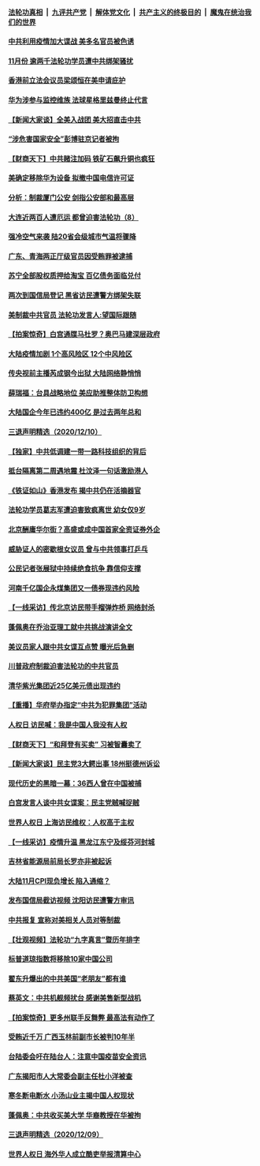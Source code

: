####  [法轮功真相](../../../../basic/blob/master/README.md?t=12120331) &nbsp;|&nbsp; [九评共产党](../../../../9ping.md/blob/master/README.md?t=12120331) &nbsp;|&nbsp; [解体党文化](../../../../jtdwh.md/blob/master/README.md?t=12120331)  &nbsp;|&nbsp; [共产主义的终极目的](../../../../gczydzjmd.md/blob/master/README.md?t=12120331) &nbsp;|&nbsp; [魔鬼在统治我们的世界](../../../../mgztzwmdsj.md/blob/master/README.md?t=12120331) 

#### [中共利用疫情加大谍战 美多名官员被色诱](../pages/nsc413/n12613939.md?t=12120331) 

#### [11月份 逾两千法轮功学员遭中共绑架骚扰](../pages/nsc413/n12612971.md?t=12120331) 

#### [香港前立法会议员梁颂恒在美申请庇护](../pages/nsc413/n12613798.md?t=12120331) 

#### [华为涉参与监控维族 法球星格里兹曼终止代言](../pages/nsc413/n12613781.md?t=12120331) 

#### [【新闻大家谈】全美入战团 美大招直击中共](../pages/nsc413/n12613564.md?t=12120331) 

#### [“涉危害国家安全”彭博驻京记者被拘](../pages/nsc413/n12613574.md?t=12120331) 

#### [【财商天下】中共赌注加码 铁矿石飙升铜也疯狂](../pages/nsc413/n12613617.md?t=12120331) 

#### [美确定移除华为设备 拟撤中国电信许可证](../pages/nsc413/n12613447.md?t=12120331) 

#### [分析：制裁厦门公安 剑指公安部和最高层](../pages/nsc413/n12612956.md?t=12120331) 

#### [大连近两百人遭厄运 都曾迫害法轮功（8）](../pages/nsc413/n12559069.md?t=12120331) 

#### [强冷空气来袭 陆20省会级城市气温将骤降](../pages/nsc413/n12612653.md?t=12120331) 

#### [广东、青海两正厅级官员因受贿罪被逮捕](../pages/nsc413/n12612944.md?t=12120331) 

#### [苏宁全部股权质押给淘宝 百亿债务面临兑付](../pages/nsc413/n12612355.md?t=12120331) 

#### [两次到国信局登记 黑省访民遭警方绑架失联](../pages/nsc413/n12612901.md?t=12120331) 

#### [美制裁中共官员 法轮功发言人:望国际跟随](../pages/nsc413/n12612010.md?t=12120331) 


#### [【拍案惊奇】白宫通牒马杜罗？奥巴马建深层政府](../pages/nsc413/n12612088.md?t=12120331) 

#### [大陆疫情加剧 1个高风险区 12个中风险区](../pages/nsc413/n12612255.md?t=12120331) 

#### [传央视前主播芮成钢今出狱 大陆网络静悄悄](../pages/nsc413/n12612307.md?t=12120331) 

#### [薛瑞福：台具战略地位 美应助推整体防卫构想](../pages/nsc413/n12612341.md?t=12120331) 

#### [大陆国企今年已违约400亿 是过去两年总和](../pages/nsc413/n12611970.md?t=12120331) 

#### [三退声明精选（2020/12/10）](../pages/nsc413/n12612309.md?t=12120331) 

#### [【独家】中共低调建一带一路科技组织的背后](../pages/nsc413/n12608459.md?t=12120331) 

#### [抵台隔离第二周遇地震 杜汶泽一句话激励港人](../pages/nsc413/n12611385.md?t=12120331) 

#### [《铁证如山》香港发布 揭中共仍在活摘器官](../pages/nsc413/n12611953.md?t=12120331) 

#### [法轮功学员葛志军遭迫害致疯离世 幼女仅9岁](../pages/nsc413/n12610483.md?t=12120331) 

#### [北京酬庸华尔街？高盛或成中国首家全资证券外企](../pages/nsc413/n12611637.md?t=12120331) 

#### [威胁证人的密歇根女议员 曾与中共领事打乒乓](../pages/nsc413/n12611735.md?t=12120331) 

#### [公民记者张展狱中持续绝食抗争 靠信仰支撑](../pages/nsc413/n12611621.md?t=12120331) 

#### [河南千亿国企永煤集团又一债券现违约风险](../pages/nsc413/n12611397.md?t=12120331) 

#### [【一线采访】传北京访民带手榴弹炸桥 网络封杀](../pages/nsc413/n12611259.md?t=12120331) 

#### [蓬佩奥在乔治亚理工就中共挑战演讲全文](../pages/nsc413/n12611219.md?t=12120331) 

#### [美议员家人跟中共女谍互点赞 曝光后急删](../pages/nsc413/n12611216.md?t=12120331) 

#### [川普政府制裁迫害法轮功的中共官员](../pages/nsc413/n12611334.md?t=12120331) 

#### [清华紫光集团近25亿美元债出现违约](../pages/nsc413/n12611272.md?t=12120331) 

#### [【重播】华府举办指定“中共为犯罪集团”活动](../pages/nsc413/n12610890.md?t=12120331) 

#### [人权日 访民喊：我是中国人我没有人权](../pages/nsc413/n12610822.md?t=12120331) 

#### [【财商天下】“和拜登有买卖” 习被智囊卖了](../pages/nsc413/n12611145.md?t=12120331) 

#### [【新闻大家谈】民主党3大鳄出事 18州挺德州诉讼](../pages/nsc413/n12610955.md?t=12120331) 

#### [现代历史的黑暗一幕：36西人曾在中国被捕](../pages/nsc413/n12610831.md?t=12120331) 

#### [白宫发言人谈中共女谍案：民主党贼喊捉贼](../pages/nsc413/n12610697.md?t=12120331) 

#### [世界人权日 上海访民维权：人权高于主权](../pages/nsc413/n12610516.md?t=12120331) 

#### [【一线采访】疫情升温 黑龙江东宁及绥芬河封城](../pages/nsc413/n12610058.md?t=12120331) 

#### [吉林省能源局前局长罗亦非被起诉](../pages/nsc413/n12610274.md?t=12120331) 

#### [大陆11月CPI现负增长 陷入通缩？](../pages/nsc413/n12610115.md?t=12120331) 

#### [发布国信局截访视频 沈阳访民遭警方审讯](../pages/nsc413/n12610353.md?t=12120331) 

#### [中共报复 宣称对美相关人员对等制裁](../pages/nsc413/n12610218.md?t=12120331) 

#### [【壮观视频】法轮功“九字真言”暨历年排字](../pages/nsc413/n12609978.md?t=12120331) 

#### [标普道琼指数将移除10家中国公司](../pages/nsc413/n12609722.md?t=12120331) 

#### [翟东升爆出的中共美国“老朋友”都有谁](../pages/nsc413/n12609508.md?t=12120331) 

#### [蔡英文：中共机舰频扰台 感谢美售新型战机](../pages/nsc413/n12609796.md?t=12120331) 

#### [【拍案惊奇】更多州联手反舞弊 最高法有动作了](../pages/nsc413/n12608505.md?t=12120331) 

#### [受贿近千万 广西玉林前副市长被判10年半](../pages/nsc413/n12609685.md?t=12120331) 

#### [台陆委会吁在陆台人：注意中国疫苗安全资讯](../pages/nsc413/n12609661.md?t=12120331) 

#### [广东揭阳市人大常委会副主任杜小洋被查](../pages/nsc413/n12609667.md?t=12120331) 

#### [寒冬断电断水 小汤山业主揭中国人权现状](../pages/nsc413/n12608546.md?t=12120331) 

#### [蓬佩奥：中共收买美大学 华裔教授在华被拘](../pages/nsc413/n12607628.md?t=12120331) 


#### [三退声明精选（2020/12/09）](../pages/nsc413/n12609622.md?t=12120331) 

#### [世界人权日 海外华人成立酷吏举报清算中心](../pages/nsc413/n12609367.md?t=12120331) 

